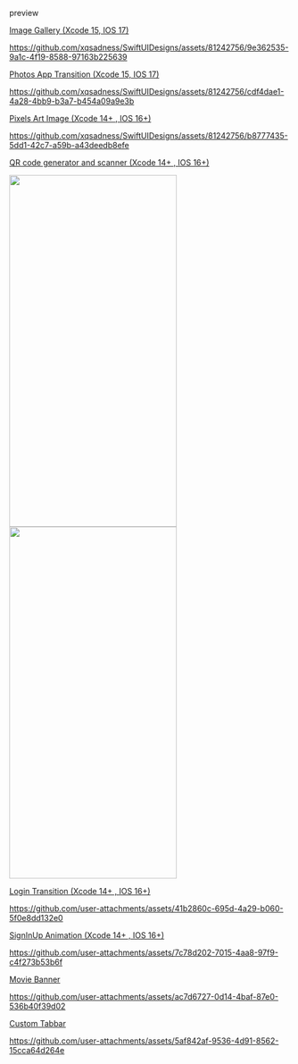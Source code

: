 preview 

<a href="https://github.com/xqsadness/SwiftUIDesigns/tree/main/SwiftUIDesigns/Core/ImageGalleryApp" > Image Gallery (Xcode 15, IOS 17)</a>

https://github.com/xqsadness/SwiftUIDesigns/assets/81242756/9e362535-9a1c-4f19-8588-97163b225639

<a href="https://github.com/xqsadness/SwiftUIDesigns/tree/main/SwiftUIDesigns/Core/PhotosAppTransition" > Photos App Transition (Xcode 15, IOS 17)</a>

https://github.com/xqsadness/SwiftUIDesigns/assets/81242756/cdf4dae1-4a28-4bb9-b3a7-b454a09a9e3b

<a href="https://github.com/xqsadness/SwiftUIDesigns/tree/main/SwiftUIDesigns/Core/PixelArtImage" > Pixels Art Image (Xcode 14+ , IOS 16+)</a>

https://github.com/xqsadness/SwiftUIDesigns/assets/81242756/b8777435-5dd1-42c7-a59b-a43deedb8efe

<a href="https://github.com/xqsadness/SwiftUIDesigns/tree/main/SwiftUIDesigns/Core/QRCode/View" > QR code generator and scanner (Xcode 14+ , IOS 16+)</a>

<p align="left">
  <img src="https://github.com/xqsadness/SwiftUIDesigns/assets/81242756/aa3849ba-a054-4fd1-a8e1-d3cc468af809" width="300" height="630">
  <img src="https://github.com/xqsadness/SwiftUIDesigns/assets/81242756/1334fca8-17de-4055-866a-5784868444cc" width="300" height="630">
</p>

<a href="https://github.com/xqsadness/SwiftUIDesigns/tree/main/SwiftUIDesigns/Core/LoginTransition" > Login Transition (Xcode 14+ , IOS 16+)</a>

https://github.com/user-attachments/assets/41b2860c-695d-4a29-b060-5f0e8dd132e0

<a href="https://github.com/xqsadness/SwiftUIDesigns/tree/main/SwiftUIDesigns/Core/LoginAndSignUpAnimation" > SignInUp Animation (Xcode 14+ , IOS 16+)</a>

https://github.com/user-attachments/assets/7c78d202-7015-4aa8-97f9-c4f273b53b6f

<a href="https://github.com/xqsadness/SwiftUIDesigns/tree/main/SwiftUIDesigns/Core/MovieBanner" > Movie Banner </a>

https://github.com/user-attachments/assets/ac7d6727-0d14-4baf-87e0-536b40f39d02

<a href="https://github.com/xqsadness/SwiftUIDesigns/tree/main/SwiftUIDesigns/Core/CustomTabbar1" > Custom Tabbar </a>

https://github.com/user-attachments/assets/5af842af-9536-4d91-8562-15cca64d264e

